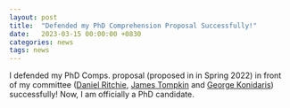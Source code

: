 ```yaml
---
layout: post
title:  "Defended my PhD Comprehension Proposal Successfully!"
date:   2023-03-15 00:00:00 +0830
categories: news
tags: news
---
```


I defended my PhD Comps. proposal (proposed in in Spring 2022) in front of my committee ([Daniel Ritchie](https://dritchie.github.io/), [James Tompkin](https://jamestompkin.com/) and [George Konidaris](https://cs.brown.edu/people/gdk/)) successfully! Now, I am officially a PhD candidate.